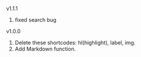 v1.1.1
1. fixed search bug

v1.0.0
1. Delete these shortcodes: hl(highlight), label, img.
2. Add Markdown function.